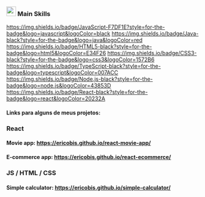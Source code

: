 ### <img src="https://media2.giphy.com/media/QssGEmpkyEOhBCb7e1/giphy.gif?cid=ecf05e47a0n3gi1bfqntqmob8g9aid1oyj2wr3ds3mg700bl&rid=giphy.gif" width ="25"><b> Main Skills</b>
https://img.shields.io/badge/JavaScript-F7DF1E?style=for-the-badge&logo=javascript&logoColor=black
https://img.shields.io/badge/Java-black?style=for-the-badge&logo=java&logoColor=red
https://img.shields.io/badge/HTML5-black?style=for-the-badge&logo=html5&logoColor=E34F26
https://img.shields.io/badge/CSS3-black?style=for-the-badge&logo=css3&logoColor=1572B6
https://img.shields.io/badge/TypeScript-black?style=for-the-badge&logo=typescript&logoColor=007ACC
https://img.shields.io/badge/Node.js-black?style=for-the-badge&logo=node.js&logoColor=43853D
https://img.shields.io/badge/React-black?style=for-the-badge&logo=react&logoColor=20232A

#### Links para alguns de meus projetos: 
### React
#### Movie app: https://ericobis.github.io/react-movie-app/
#### E-commerce app: https://ericobis.github.io/react-ecommerce/
### JS / HTML / CSS
#### Simple calculator: https://ericobis.github.io/simple-calculator/


<!--
**EricoBis/EricoBis** is a ✨ _special_ ✨ repository because its `README.md` (this file) appears on your GitHub profile.

Here are some ideas to get you started:

- 🔭 I’m currently working on ...
- 🌱 I’m currently learning ...
- 👯 I’m looking to collaborate on ...
- 🤔 I’m looking for help with ...
- 💬 Ask me about ...
- 📫 How to reach me: ...
- 😄 Pronouns: ...
- ⚡ Fun fact: ...
-->
